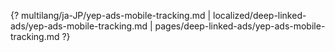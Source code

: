 {? multilang/ja-JP/yep-ads-mobile-tracking.md | localized/deep-linked-ads/yep-ads-mobile-tracking.md | pages/deep-linked-ads/yep-ads-mobile-tracking.md ?}
